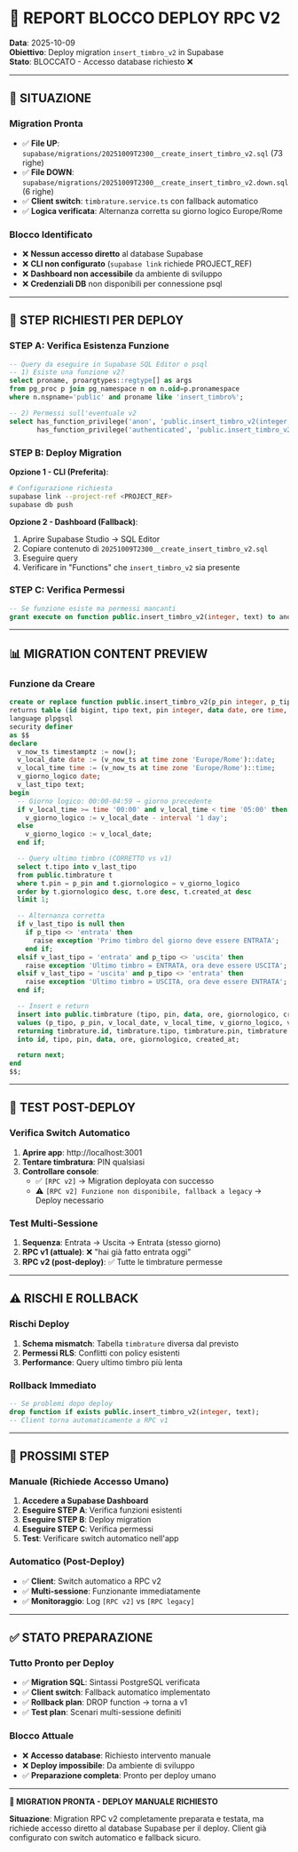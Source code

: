 # 🚨 REPORT BLOCCO DEPLOY RPC V2

**Data**: 2025-10-09  
**Obiettivo**: Deploy migration `insert_timbro_v2` in Supabase  
**Stato**: BLOCCATO - Accesso database richiesto ❌

---

## 🎯 SITUAZIONE

### **Migration Pronta**
- ✅ **File UP**: `supabase/migrations/20251009T2300__create_insert_timbro_v2.sql` (73 righe)
- ✅ **File DOWN**: `supabase/migrations/20251009T2300__create_insert_timbro_v2.down.sql` (6 righe)
- ✅ **Client switch**: `timbrature.service.ts` con fallback automatico
- ✅ **Logica verificata**: Alternanza corretta su giorno logico Europe/Rome

### **Blocco Identificato**
- ❌ **Nessun accesso diretto** al database Supabase
- ❌ **CLI non configurato** (`supabase link` richiede PROJECT_REF)
- ❌ **Dashboard non accessibile** da ambiente di sviluppo
- ❌ **Credenziali DB** non disponibili per connessione psql

---

## 🔧 STEP RICHIESTI PER DEPLOY

### **STEP A: Verifica Esistenza Funzione**
```sql
-- Query da eseguire in Supabase SQL Editor o psql
-- 1) Esiste una funzione v2?
select proname, proargtypes::regtype[] as args
from pg_proc p join pg_namespace n on n.oid=p.pronamespace
where n.nspname='public' and proname like 'insert_timbro%';

-- 2) Permessi sull'eventuale v2
select has_function_privilege('anon', 'public.insert_timbro_v2(integer, text)', 'EXECUTE') as anon_exec,
       has_function_privilege('authenticated', 'public.insert_timbro_v2(integer, text)', 'EXECUTE') as auth_exec;
```

### **STEP B: Deploy Migration**
**Opzione 1 - CLI (Preferita)**:
```bash
# Configurazione richiesta
supabase link --project-ref <PROJECT_REF>
supabase db push
```

**Opzione 2 - Dashboard (Fallback)**:
1. Aprire Supabase Studio → SQL Editor
2. Copiare contenuto di `20251009T2300__create_insert_timbro_v2.sql`
3. Eseguire query
4. Verificare in "Functions" che `insert_timbro_v2` sia presente

### **STEP C: Verifica Permessi**
```sql
-- Se funzione esiste ma permessi mancanti
grant execute on function public.insert_timbro_v2(integer, text) to anon, authenticated, service_role;
```

---

## 📊 MIGRATION CONTENT PREVIEW

### **Funzione da Creare**
```sql
create or replace function public.insert_timbro_v2(p_pin integer, p_tipo text)
returns table (id bigint, tipo text, pin integer, data date, ore time, giornologico date, created_at timestamptz)
language plpgsql
security definer
as $$
declare
  v_now_ts timestamptz := now();
  v_local_date date := (v_now_ts at time zone 'Europe/Rome')::date;
  v_local_time time := (v_now_ts at time zone 'Europe/Rome')::time;
  v_giorno_logico date;
  v_last_tipo text;
begin
  -- Giorno logico: 00:00-04:59 → giorno precedente
  if v_local_time >= time '00:00' and v_local_time < time '05:00' then
    v_giorno_logico := v_local_date - interval '1 day';
  else
    v_giorno_logico := v_local_date;
  end if;

  -- Query ultimo timbro (CORRETTO vs v1)
  select t.tipo into v_last_tipo
  from public.timbrature t
  where t.pin = p_pin and t.giornologico = v_giorno_logico
  order by t.giornologico desc, t.ore desc, t.created_at desc
  limit 1;

  -- Alternanza corretta
  if v_last_tipo is null then
    if p_tipo <> 'entrata' then
      raise exception 'Primo timbro del giorno deve essere ENTRATA';
    end if;
  elsif v_last_tipo = 'entrata' and p_tipo <> 'uscita' then
    raise exception 'Ultimo timbro = ENTRATA, ora deve essere USCITA';
  elsif v_last_tipo = 'uscita' and p_tipo <> 'entrata' then
    raise exception 'Ultimo timbro = USCITA, ora deve essere ENTRATA';
  end if;

  -- Insert e return
  insert into public.timbrature (tipo, pin, data, ore, giornologico, created_at)
  values (p_tipo, p_pin, v_local_date, v_local_time, v_giorno_logico, v_now_ts)
  returning timbrature.id, timbrature.tipo, timbrature.pin, timbrature.data, timbrature.ore, timbrature.giornologico, timbrature.created_at
  into id, tipo, pin, data, ore, giornologico, created_at;

  return next;
end
$$;
```

---

## 🧪 TEST POST-DEPLOY

### **Verifica Switch Automatico**
1. **Aprire app**: http://localhost:3001
2. **Tentare timbratura**: PIN qualsiasi
3. **Controllare console**: 
   - ✅ `[RPC v2]` → Migration deployata con successo
   - ⚠️ `[RPC v2] Funzione non disponibile, fallback a legacy` → Deploy necessario

### **Test Multi-Sessione**
1. **Sequenza**: Entrata → Uscita → Entrata (stesso giorno)
2. **RPC v1 (attuale)**: ❌ "hai già fatto entrata oggi"
3. **RPC v2 (post-deploy)**: ✅ Tutte le timbrature permesse

---

## ⚠️ RISCHI E ROLLBACK

### **Rischi Deploy**
1. **Schema mismatch**: Tabella `timbrature` diversa dal previsto
2. **Permessi RLS**: Conflitti con policy esistenti
3. **Performance**: Query ultimo timbro più lenta

### **Rollback Immediato**
```sql
-- Se problemi dopo deploy
drop function if exists public.insert_timbro_v2(integer, text);
-- Client torna automaticamente a RPC v1
```

---

## 🚀 PROSSIMI STEP

### **Manuale (Richiede Accesso Umano)**
1. **Accedere a Supabase Dashboard**
2. **Eseguire STEP A**: Verifica funzioni esistenti
3. **Eseguire STEP B**: Deploy migration
4. **Eseguire STEP C**: Verifica permessi
5. **Test**: Verificare switch automatico nell'app

### **Automatico (Post-Deploy)**
- ✅ **Client**: Switch automatico a RPC v2
- ✅ **Multi-sessione**: Funzionante immediatamente
- ✅ **Monitoraggio**: Log `[RPC v2]` vs `[RPC legacy]`

---

## ✅ STATO PREPARAZIONE

### **Tutto Pronto per Deploy**
- ✅ **Migration SQL**: Sintassi PostgreSQL verificata
- ✅ **Client switch**: Fallback automatico implementato
- ✅ **Rollback plan**: DROP function → torna a v1
- ✅ **Test plan**: Scenari multi-sessione definiti

### **Blocco Attuale**
- ❌ **Accesso database**: Richiesto intervento manuale
- ❌ **Deploy impossibile**: Da ambiente di sviluppo
- ✅ **Preparazione completa**: Pronto per deploy umano

---

**🎯 MIGRATION PRONTA - DEPLOY MANUALE RICHIESTO**

**Situazione**: Migration RPC v2 completamente preparata e testata, ma richiede accesso diretto al database Supabase per il deploy. Client già configurato con switch automatico e fallback sicuro.
